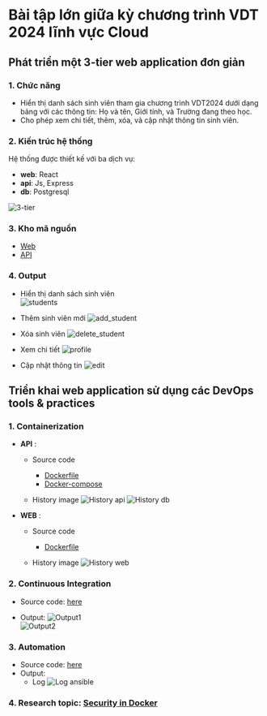 # Bài tập lớn giữa kỳ chương trình VDT 2024 lĩnh vực Cloud

## Phát triển một 3-tier web application đơn giản

### 1. Chức năng

- Hiển thị danh sách sinh viên tham gia chương trình VDT2024 dưới dạng bảng với các thông tin: Họ và tên, Giới tính, và Trường đang theo học.
- Cho phép xem chi tiết, thêm, xóa, và cập nhật thông tin sinh viên.

### 2. Kiến trúc hệ thống

Hệ thống được thiết kế với ba dịch vụ:

- **web**: React
- **api**: Js, Express
- **db**: Postgresql

![3-tier](./images/Three-Tier-architecture.png)

### 3. Kho mã nguồn

- [Web](https://github.com/vuitinhvl7x/VDT2024-Midterm-frontend)
- [API](https://github.com/vuitinhvl7x/VDT2024-Midterm-api)

### 4. Output

- Hiển thị danh sách sinh viên  
  ![students](./images/list.png)

- Thêm sinh viên mới
  ![add_student](./images/Add.png)

- Xóa sinh viên
  ![delete_student](./images/delete.png)

- Xem chi tiết
  ![profile](./images/moredetails.png)

- Cập nhật thông tin
  ![edit](./images/edit.png)

## Triển khai web application sử dụng các DevOps tools & practices

### 1. Containerization

- **API** :

  - Source code

    - [Dockerfile](https://github.com/vuitinhvl7x/VDT2024-Midterm-api/blob/main/users/Dockerfile)
    - [Docker-compose](https://github.com/vuitinhvl7x/VDT2024-Midterm-api/blob/main/users/docker-compose.yml)

  - History image
    ![History api](./images/dockerhistory-api.png)
    ![History db](./images/dockerhistory-db.png)

- **WEB** :

  - Source code

    - [Dockerfile](https://github.com/vuitinhvl7x/VDT2024-Midterm-frontend/blob/main/Dockerfile)

  - History image
    ![History web](./images/dockerhistoy-frontend.png)

### 2. Continuous Integration

- Source code: [here](https://github.com/vuitinhvl7x/VDT2024-Midterm-api/blob/main/.github/workflows/ci.yml)

- Output:
  ![Output1](./images/ci1.png)  
  ![Output2](./images/ci2.png)

### 3. Automation

- Source code: [here](https://github.com/vuitinhvl7x/VDT2024-Midterm-Ansible)
- Output:
  - Log
    ![Log ansible](./images/ansible-log.png)

### 4. Research topic: [Security in Docker](./Research%20topic/README.md)
